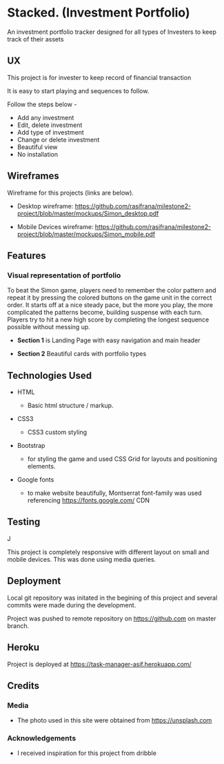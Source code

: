 # Stacked. (Investment Portfolio)

An investment portfolio tracker designed for all types of Investers to keep track of their assets
## UX

This project is for invester to keep record of financial transaction

It is easy to start playing and sequences to follow.

Follow the steps below -

- Add any investment
- Edit, delete investment
- Add type of investment
- Change or delete investment
- Beautiful view
- No installation

## Wireframes

Wireframe for this projects (links are below).

- Desktop wireframe: https://github.com/rasifrana/milestone2-project/blob/master/mockups/Simon_desktop.pdf

- Mobile Devices wireframe: https://github.com/rasifrana/milestone2-project/blob/master/mockups/Simon_mobile.pdf

## Features

### Visual representation of portfolio

To beat the Simon game, players need to remember the color pattern and repeat it by pressing the colored buttons on the game unit in the correct order. It starts off at a nice steady pace, but the more you play, the more complicated the patterns become, building suspense with each turn. Players try to hit a new high score by completing the longest sequence possible without messing up.

- **Section 1** is Landing Page with easy navigation and main header

- **Section 2** Beautiful cards with portfolio types
## Technologies Used

- HTML

  - Basic html structure / markup.

- CSS3

  - CSS3 custom styling

- Bootstrap

  - for styling the game and used CSS Grid for layouts and positioning elements.

- Google fonts
  - to make website beautifully, Montserrat font-family was used referencing https://fonts.google.com/ CDN

## Testing

J

This project is completely responsive with different layout on small and mobile devices. This was done using media queries.

## Deployment

Local git repository was initated in the begining of this project and several commits were made during the development.

Project was pushed to remote repository on https://github.com on master branch.

## Heroku

Project is deployed at https://task-manager-asif.herokuapp.com/

## Credits

### Media

- The photo used in this site were obtained from https://unsplash.com

### Acknowledgements

- I received inspiration for this project from dribble
